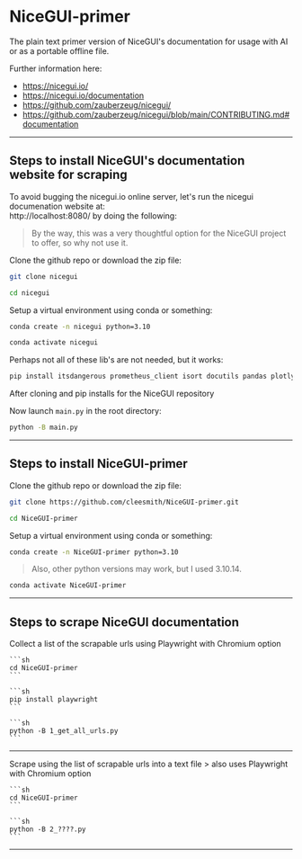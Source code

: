 # NiceGUI-primer

The plain text primer version of NiceGUI's documentation for usage with AI or as a portable offline file.

Further information here:
- https://nicegui.io/
- https://nicegui.io/documentation
- https://github.com/zauberzeug/nicegui/
- https://github.com/zauberzeug/nicegui/blob/main/CONTRIBUTING.md#documentation

---


## Steps to install NiceGUI's documentation website for scraping

To avoid bugging the nicegui.io online server, let's run the nicegui documenation website at: \
http://localhost:8080/ by doing the following:

> By the way, this was a very thoughtful option for the NiceGUI project to offer, so why not use it.

Clone the github repo or download the zip file:
```sh 
git clone nicegui
```

```sh
cd nicegui
```

Setup a virtual environment using conda or something:

```sh
conda create -n nicegui python=3.10
```

```sh
conda activate nicegui
```

Perhaps not all of these lib's are not needed, but it works:

```sh 
pip install itsdangerous prometheus_client isort docutils pandas plotly pyecharts matplotlib requests dnspython
```

After cloning and pip installs for the NiceGUI repository

Now launch `main.py` in the root directory:

```sh 
python -B main.py
```

---


## Steps to install NiceGUI-primer

Clone the github repo or download the zip file:
```sh
git clone https://github.com/cleesmith/NiceGUI-primer.git
```

```sh
cd NiceGUI-primer
```
Setup a virtual environment using conda or something:
```sh
conda create -n NiceGUI-primer python=3.10
```
> Also, other python versions may work, but I used 3.10.14.
```sh
conda activate NiceGUI-primer
```

---


## Steps to scrape NiceGUI documentation

Collect a list of the scrapable urls using Playwright with Chromium option

	```sh
	cd NiceGUI-primer
	```

	```sh
	pip install playwright
	```

	```sh
	python -B 1_get_all_urls.py
	```

---

Scrape using the list of scrapable urls into a text file
	> also uses Playwright with Chromium option

	```sh
	cd NiceGUI-primer
	```

	```sh
	python -B 2_????.py
	```

---

